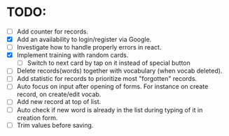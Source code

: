 # TODO:

 - [ ] Add counter for records.
 - [x] Add an availability to login/register via Google.
 - [ ] Investigate how to handle properly errors in react.
 - [x] Implement training with random cards.
   - [ ] Switch to next card by tap on it instead of special button
 - [ ] Delete records(words) together with vocabulary (when vocab deleted).
 - [ ] Add statistic for records to prioritize most "forgotten" records.
 - [ ] Auto focus on input after opening of forms. For instance on create record, on create/edit vocab.
 - [ ] Add new record at top of list.
 - [ ] Auto check if new word is already in the list during typing of it in creation form.
 - [ ] Trim values before saving.
